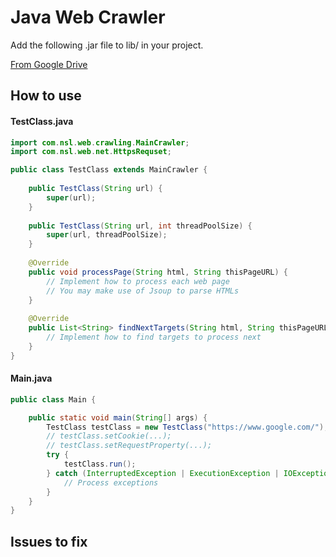 # Java Web Crawler
Add the following .jar file to lib/ in your project.

[From Google Drive](https://drive.google.com/file/d/1WPRoIvzlwqljFFLbvFXfKJdBj0FThVZo/view?usp=sharing)


## How to use
#### TestClass.java
```java
import com.nsl.web.crawling.MainCrawler;
import com.nsl.web.net.HttpsRequset;

public class TestClass extends MainCrawler {
    
    public TestClass(String url) {
        super(url);
    }
    
    public TestClass(String url, int threadPoolSize) {
        super(url, threadPoolSize);
    }
    
    @Override
    public void processPage(String html, String thisPageURL) {
        // Implement how to process each web page
        // You may make use of Jsoup to parse HTMLs
    }
    
    @Override
    public List<String> findNextTargets(String html, String thisPageURL) {
        // Implement how to find targets to process next
    }
}
```

#### Main.java
```java
public class Main {

    public static void main(String[] args) {
        TestClass testClass = new TestClass("https://www.google.com/");
        // testClass.setCookie(...);
        // testClass.setRequestProperty(...);
        try {
            testClass.run();
        } catch (InterruptedException | ExecutionException | IOException e) {
            // Process exceptions
        }
    }
}
```

## Issues to fix
